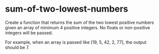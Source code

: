 # sum-of-two-lowest-numbers
Create a function that returns the sum of the two lowest positive numbers given an array of minimum 4 positive integers. No floats or non-positive integers will be passed.

For example, when an array is passed like [19, 5, 42, 2, 77], the output should be 7.
